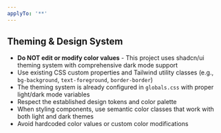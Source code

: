 ```yaml
---
applyTo: '**'
---
```

## Theming & Design System

- **Do NOT edit or modify color values** - This project uses shadcn/ui theming system with comprehensive dark mode support
- Use existing CSS custom properties and Tailwind utility classes (e.g., `bg-background`, `text-foreground`, `border-border`)
- The theming system is already configured in `globals.css` with proper light/dark mode variables
- Respect the established design tokens and color palette
- When styling components, use semantic color classes that work with both light and dark themes
- Avoid hardcoded color values or custom color modifications